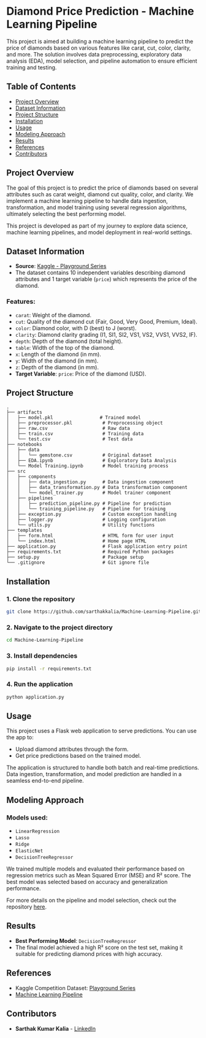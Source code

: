 # Diamond Price Prediction - Machine Learning Pipeline

This project is aimed at building a machine learning pipeline to predict the price of diamonds based on various features like carat, cut, color, clarity, and more. The solution involves data preprocessing, exploratory data analysis (EDA), model selection, and pipeline automation to ensure efficient training and testing.

## Table of Contents
- [Project Overview](#project-overview)
- [Dataset Information](#dataset-information)
- [Project Structure](#project-structure)
- [Installation](#installation)
- [Usage](#usage)
- [Modeling Approach](#modeling-approach)
- [Results](#results)
- [References](#references)
- [Contributors](#contributors)

## Project Overview
The goal of this project is to predict the price of diamonds based on several attributes such as carat weight, diamond cut quality, color, and clarity. We implement a machine learning pipeline to handle data ingestion, transformation, and model training using several regression algorithms, ultimately selecting the best performing model.

This project is developed as part of my journey to explore data science, machine learning pipelines, and model deployment in real-world settings.

## Dataset Information
- **Source**: [Kaggle - Playground Series](https://www.kaggle.com/competitions/playground-series-s3e8/data?select=train.csv)
- The dataset contains 10 independent variables describing diamond attributes and 1 target variable (`price`) which represents the price of the diamond.

### Features:
- `carat`: Weight of the diamond.
- `cut`: Quality of the diamond cut (Fair, Good, Very Good, Premium, Ideal).
- `color`: Diamond color, with D (best) to J (worst).
- `clarity`: Diamond clarity grading (I1, SI1, SI2, VS1, VS2, VVS1, VVS2, IF).
- `depth`: Depth of the diamond (total height).
- `table`: Width of the top of the diamond.
- `x`: Length of the diamond (in mm).
- `y`: Width of the diamond (in mm).
- `z`: Depth of the diamond (in mm).
- **Target Variable**: `price`: Price of the diamond (USD).

## Project Structure

```
.
├── artifacts
│   ├── model.pkl                 # Trained model
│   ├── preprocessor.pkl           # Preprocessing object
│   ├── raw.csv                    # Raw data
│   ├── train.csv                  # Training data
│   └── test.csv                   # Test data
├── notebooks
│   ├── data
│   │   └── gemstone.csv           # Original dataset
│   ├── EDA.ipynb                  # Exploratory Data Analysis
│   └── Model Training.ipynb       # Model training process
├── src
│   ├── components
│   │   ├── data_ingestion.py      # Data ingestion component
│   │   ├── data_transformation.py # Data transformation component
│   │   └── model_trainer.py       # Model trainer component
│   ├── pipelines
│   │   ├── prediction_pipeline.py # Pipeline for prediction
│   │   └── training_pipeline.py   # Pipeline for training
│   ├── exception.py               # Custom exception handling
│   ├── logger.py                  # Logging configuration
│   └── utils.py                   # Utility functions
├── templates
│   ├── form.html                  # HTML form for user input
│   └── index.html                 # Home page HTML
├── application.py                 # Flask application entry point
├── requirements.txt               # Required Python packages
├── setup.py                       # Package setup
└── .gitignore                     # Git ignore file
```

## Installation

### 1. Clone the repository
```bash
git clone https://github.com/sarthakkalia/Machine-Learning-Pipeline.git
```

### 2. Navigate to the project directory
```bash
cd Machine-Learning-Pipeline
```

### 3. Install dependencies
```bash
pip install -r requirements.txt
```

### 4. Run the application
```bash
python application.py
```

## Usage
This project uses a Flask web application to serve predictions. You can use the app to:
- Upload diamond attributes through the form.
- Get price predictions based on the trained model.

The application is structured to handle both batch and real-time predictions. Data ingestion, transformation, and model prediction are handled in a seamless end-to-end pipeline.

## Modeling Approach
### Models used:
- `LinearRegression`
- `Lasso`
- `Ridge`
- `ElasticNet`
- `DecisionTreeRegressor`

We trained multiple models and evaluated their performance based on regression metrics such as Mean Squared Error (MSE) and R² score. The best model was selected based on accuracy and generalization performance.

For more details on the pipeline and model selection, check out the repository [here](https://github.com/sarthakkalia/Machine-Learning-Pipeline).

## Results
- **Best Performing Model**: `DecisionTreeRegressor`
- The final model achieved a high R² score on the test set, making it suitable for predicting diamond prices with high accuracy.

## References
- Kaggle Competition Dataset: [Playground Series](https://www.kaggle.com/competitions/playground-series-s3e8/data?select=train.csv)
- [Machine Learning Pipeline](https://github.com/sarthakkalia/Machine-Learning-Pipeline)

## Contributors
- **Sarthak Kumar Kalia** - [LinkedIn](https://www.linkedin.com/in/sarthakkalia/)
